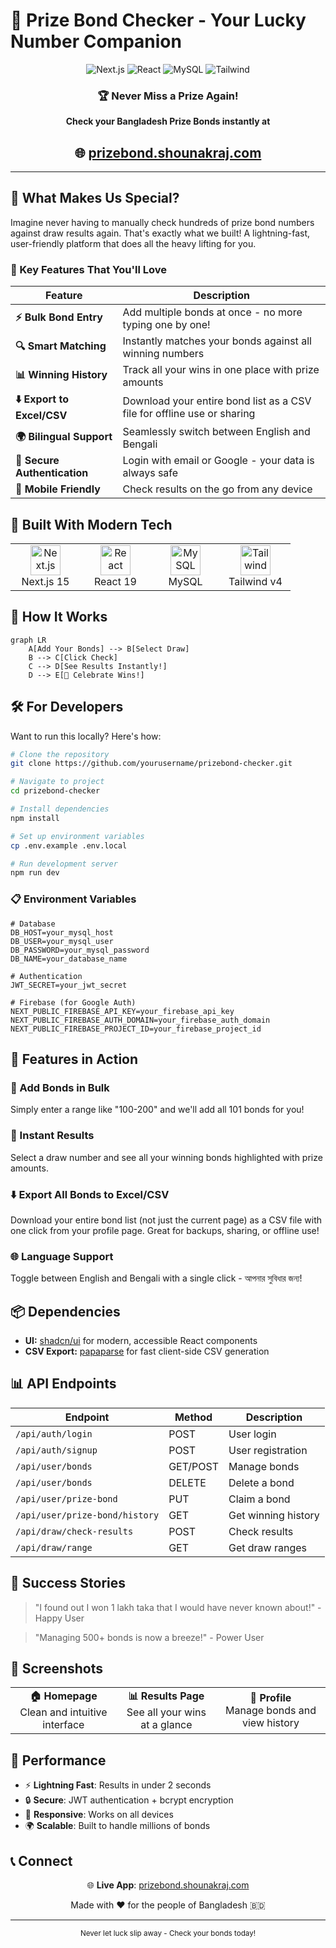 # 🎯 Prize Bond Checker - Your Lucky Number Companion

<div align="center">
  <img src="https://img.shields.io/badge/Next.js-15.2-black?style=for-the-badge&logo=next.js" alt="Next.js" />
  <img src="https://img.shields.io/badge/React-19-61DAFB?style=for-the-badge&logo=react" alt="React" />
  <img src="https://img.shields.io/badge/MySQL-Database-4479A1?style=for-the-badge&logo=mysql&logoColor=white" alt="MySQL" />
  <img src="https://img.shields.io/badge/Tailwind-CSS-38B2AC?style=for-the-badge&logo=tailwind-css" alt="Tailwind" />
</div>

<div align="center">
  <h3>🏆 Never Miss a Prize Again!</h3>
  <p><strong>Check your Bangladesh Prize Bonds instantly at</strong></p>
  <h2>🌐 <a href="https://prizebond.shounakraj.com">prizebond.shounakraj.com</a></h2>
</div>

---

## 💫 What Makes Us Special?

Imagine never having to manually check hundreds of prize bond numbers against draw results again. That's exactly what we built! A lightning-fast, user-friendly platform that does all the heavy lifting for you.

### 🚀 Key Features That You'll Love

| Feature | Description |
|---------|-------------|
| **⚡ Bulk Bond Entry** | Add multiple bonds at once - no more typing one by one! |
| **🔍 Smart Matching** | Instantly matches your bonds against all winning numbers |
| **📊 Winning History** | Track all your wins in one place with prize amounts |
| **⬇️ Export to Excel/CSV** | Download your entire bond list as a CSV file for offline use or sharing |
| **🌍 Bilingual Support** | Seamlessly switch between English and Bengali |
| **🔐 Secure Authentication** | Login with email or Google - your data is always safe |
| **📱 Mobile Friendly** | Check results on the go from any device |

## 🎨 Built With Modern Tech

<table>
<tr>
<td align="center" width="96">
  <img src="https://cdn.jsdelivr.net/gh/devicons/devicon/icons/nextjs/nextjs-original.svg" width="48" height="48" alt="Next.js" />
  <br>Next.js 15
</td>
<td align="center" width="96">
  <img src="https://cdn.jsdelivr.net/gh/devicons/devicon/icons/react/react-original.svg" width="48" height="48" alt="React" />
  <br>React 19
</td>
<td align="center" width="96">
  <img src="https://cdn.jsdelivr.net/gh/devicons/devicon/icons/mysql/mysql-original.svg" width="48" height="48" alt="MySQL" />
  <br>MySQL
</td>
<td align="center" width="96">
  <img src="https://cdn.jsdelivr.net/gh/devicons/devicon/icons/tailwindcss/tailwindcss-original.svg" width="48" height="48" alt="Tailwind" />
  <br>Tailwind v4
</td>
</tr>
</table>

## 🎯 How It Works

```mermaid
graph LR
    A[Add Your Bonds] --> B[Select Draw]
    B --> C[Click Check]
    C --> D[See Results Instantly!]
    D --> E[🎉 Celebrate Wins!]
```

## 🛠️ For Developers

Want to run this locally? Here's how:

```bash
# Clone the repository
git clone https://github.com/yourusername/prizebond-checker.git

# Navigate to project
cd prizebond-checker

# Install dependencies
npm install

# Set up environment variables
cp .env.example .env.local

# Run development server
npm run dev
```

### 📋 Environment Variables

```env
# Database
DB_HOST=your_mysql_host
DB_USER=your_mysql_user
DB_PASSWORD=your_mysql_password
DB_NAME=your_database_name

# Authentication
JWT_SECRET=your_jwt_secret

# Firebase (for Google Auth)
NEXT_PUBLIC_FIREBASE_API_KEY=your_firebase_api_key
NEXT_PUBLIC_FIREBASE_AUTH_DOMAIN=your_firebase_auth_domain
NEXT_PUBLIC_FIREBASE_PROJECT_ID=your_firebase_project_id
```

## 🌟 Features in Action

### 📝 Add Bonds in Bulk
Simply enter a range like "100-200" and we'll add all 101 bonds for you!

### 🎯 Instant Results
Select a draw number and see all your winning bonds highlighted with prize amounts.

### ⬇️ Export All Bonds to Excel/CSV
Download your entire bond list (not just the current page) as a CSV file with one click from your profile page. Great for backups, sharing, or offline use!

### 🌐 Language Support
Toggle between English and Bengali with a single click - আপনার সুবিধার জন্য!

## 📦 Dependencies

- **UI:** [shadcn/ui](https://ui.shadcn.com/) for modern, accessible React components
- **CSV Export:** [papaparse](https://www.papaparse.com/) for fast client-side CSV generation

## 📊 API Endpoints

| Endpoint | Method | Description |
|----------|--------|-------------|
| `/api/auth/login` | POST | User login |
| `/api/auth/signup` | POST | User registration |
| `/api/user/bonds` | GET/POST | Manage bonds |
| `/api/user/bonds` | DELETE | Delete a bond |
| `/api/user/prize-bond` | PUT | Claim a bond |
| `/api/user/prize-bond/history` | GET | Get winning history |
| `/api/draw/check-results` | POST | Check results |
| `/api/draw/range` | GET | Get draw ranges |

## 🎉 Success Stories

> "I found out I won 1 lakh taka that I would have never known about!" - Happy User

> "Managing 500+ bonds is now a breeze!" - Power User

## 📱 Screenshots

<div align="center">
  <table>
    <tr>
      <td align="center">
        <strong>🏠 Homepage</strong><br>
        Clean and intuitive interface
      </td>
      <td align="center">
        <strong>📊 Results Page</strong><br>
        See all your wins at a glance
      </td>
      <td align="center">
        <strong>👤 Profile</strong><br>
        Manage bonds and view history
      </td>
    </tr>
  </table>
</div>

## 🚀 Performance

- ⚡ **Lightning Fast**: Results in under 2 seconds
- 🔒 **Secure**: JWT authentication + bcrypt encryption
- 📱 **Responsive**: Works on all devices
- 🌍 **Scalable**: Built to handle millions of bonds

## 📞 Connect

<div align="center">
  
🌐 **Live App**: [prizebond.shounakraj.com](https://prizebond.shounakraj.com)

Made with ❤️ for the people of Bangladesh 🇧🇩

</div>

---

<div align="center">
  <sub>Never let luck slip away - Check your bonds today!</sub>
</div>